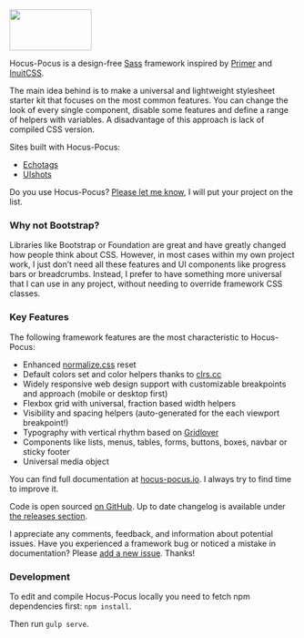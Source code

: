 <div class="hidden">
  <a href="http://hocus-pocus.io">
    <img src="http://bkzl.github.io/hocus-pocus/img/brand-light.png" width="144px" height="72px">
  </a>
</div>

Hocus-Pocus is a design-free [Sass](http://sass-lang.com) framework inspired by
[Primer](https://github.com/primer/primer) and
[InuitCSS](https://github.com/inuitcss/).

The main idea behind is to make a universal and lightweight stylesheet starter
kit that focuses on the most common features. You can change the look of every
single component, disable some features and define a range of helpers with
variables. A disadvantage of this approach is lack of compiled CSS version.

Sites built with Hocus-Pocus:

* [Echotags](http://echotags.io)
* [UIshots](http://uishots.com)

Do you use Hocus-Pocus? [Please let me know](https://twitter.com/_bkzl), I will put your project on the list.

### Why not Bootstrap?

 Libraries like Bootstrap or Foundation are great and have greatly changed how
 people think about CSS. However, in most cases within my own project work, I
 just don’t need all these features and UI components like progress bars or
 breadcrumbs. Instead, I prefer to have something more universal that I can use
 in any project, without needing to override framework CSS classes.

### Key Features

The following framework features are the most characteristic to Hocus-Pocus:

* Enhanced [normalize.css](https://github.com/necolas/normalize.css) reset
* Default colors set and color helpers thanks to [clrs.cc](http://clrs.cc)
* Widely responsive web design support with customizable breakpoints and approach (mobile or desktop first)
* Flexbox grid with universal, fraction based width helpers
* Visibility and spacing helpers (auto-generated for the each viewport breakpoint!)
* Typography with vertical rhythm based on [Gridlover](http://www.gridlover.net/try)
* Components like lists, menus, tables, forms, buttons, boxes, navbar or sticky footer
* Universal media object

You can find full documentation at [hocus-pocus.io](hocus-pocus.io). I always
try to find time to improve it.

Code is open sourced [on GitHub](https://github.com/bkzl/hocus-pocus/). Up to
date changelog is available under [the releases
section](https://github.com/bkzl/hocus-pocus/releases).

I appreciate any comments, feedback, and information about potential issues.
Have you experienced a framework bug or noticed a mistake in documentation?
Please [add a new issue](https://github.com/bkzl/hocus-pocus/issues). Thanks!

### Development

To edit and compile Hocus-Pocus locally you need to fetch npm dependencies
first: `npm install`.

Then run `gulp serve`.
